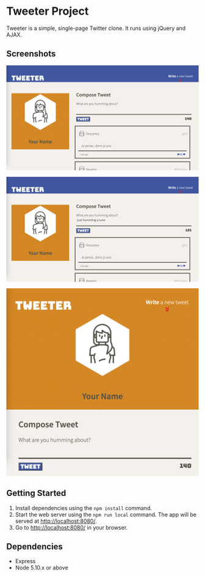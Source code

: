 # Tweeter Project

Tweeter is a simple, single-page Twitter clone. It runs using jQuery and AJAX.


## Screenshots

!["Tweeter home page"](https://github.com/beakwan/tweeter/blob/master/docs/Tweeter_home_page.png?raw=true)

!["Written tweet with corresponding counter"](https://github.com/beakwan/tweeter/blob/master/docs/Tweeter_with_tweet.png?raw=true)

!["Tweeter responsive design on a thinner screen"](https://github.com/beakwan/tweeter/blob/master/docs/Small_screen_tweeter.png?raw=true)

## Getting Started

1. Install dependencies using the `npm install` command.
1. Start the web server using the `npm run local` command. The app will be served at <http://localhost:8080/>.
3. Go to <http://localhost:8080/> in your browser.

## Dependencies

- Express
- Node 5.10.x or above
